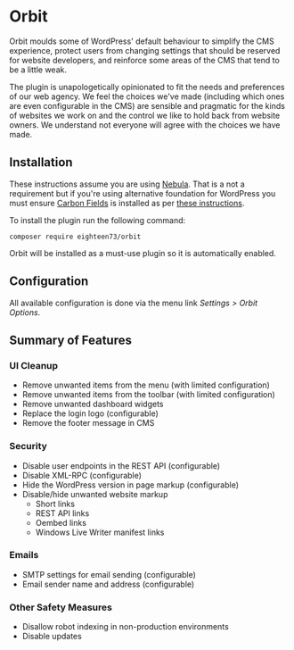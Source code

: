 # Orbit

Orbit moulds some of WordPress' default behaviour to simplify the CMS experience, protect users from changing settings that should be reserved for website developers, and reinforce some areas of the CMS that tend to be a little weak.

The plugin is unapologetically opinionated to fit the needs and preferences of our web agency. We feel the choices we've made (including which ones are even configurable in the CMS) are sensible and pragmatic for the kinds of websites we work on and the control we like to hold back from website owners. We understand not everyone will agree with the choices we have made.

## Installation

These instructions assume you are using [Nebula](https://github.com/eighteen73/nebula). That is a not a requirement but if you're using alternative foundation for WordPress you must ensure [Carbon Fields](https://carbonfields.net/) is installed as per [these instructions](https://docs.carbonfields.net/).

To install the plugin run the following command:

```shell
composer require eighteen73/orbit
```

Orbit will be installed as a must-use plugin so it is automatically enabled.

## Configuration

All available configuration is done via the menu link _Settings > Orbit Options_.

## Summary of Features

### UI Cleanup

- Remove unwanted items from the menu (with limited configuration)
- Remove unwanted items from the toolbar (with limited configuration)
- Remove unwanted dashboard widgets
- Replace the login logo (configurable)
- Remove the footer message in CMS

### Security

- Disable user endpoints in the REST API (configurable)
- Disable XML-RPC (configurable)
- Hide the WordPress version in page markup (configurable)
- Disable/hide unwanted website markup
    - Short links
    - REST API links
    - Oembed links
    - Windows Live Writer manifest links

### Emails

- SMTP settings for email sending (configurable)
- Email sender name and address (configurable)

### Other Safety Measures

- Disallow robot indexing in non-production environments
- Disable updates
